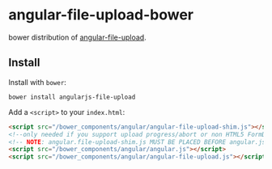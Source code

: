 # angular-file-upload-bower

bower distribution of [angular-file-upload](https://github.com/danialfarid/angular-file-upload).

## Install

Install with `bower`:

```shell
bower install angularjs-file-upload
```

Add a `<script>` to your `index.html`:

```html
<script src="/bower_components/angular/angular-file-upload-shim.js"></script>
<!--only needed if you support upload progress/abort or non HTML5 FormData browsers.-->
<!-- NOTE: angular.file-upload-shim.js MUST BE PLACED BEFORE angular.js-->
<script src="/bower_components/angular/angular.js"></script>
<script src="/bower_components/angular/angular-file-upload.js"></script>
```
